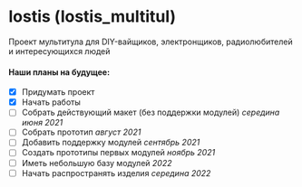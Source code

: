 # lostis (lostis_multitul)
Проект мультитула для DIY-вайщиков, электронщиков, радиолюбителей и интересующихся людей 


#### Наши планы на будущее:
- [X] Придумать проект
- [X] Начать работы
- [ ] Собрать действующий макет (без поддержки модулей) *середина июня 2021*
- [ ] Собрать прототип *август 2021*
- [ ] Добавить поддержку модулей *сентябрь 2021*
- [ ] Создать прототипы первых модулей *ноябрь 2021*
- [ ] Иметь небольшую базу модулей *2022*
- [ ] Начать распространять изделия *середина 2022*
